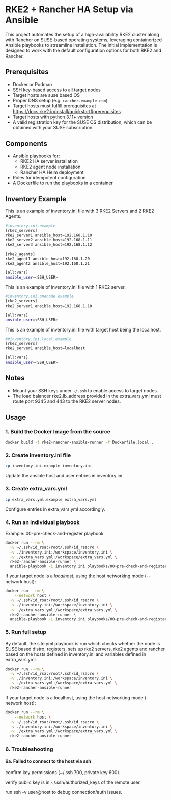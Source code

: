 # RKE2 + Rancher HA Setup via Ansible

This project automates the setup of a high-availability RKE2 cluster along with Rancher on SUSE-based operating systems,
leveraging containerized Ansible playbooks to streamline installation.
The initial implementation is designed to work with the default configuration options for both RKE2 and Rancher.


## Prerequisites

- Docker or Podman
- SSH key-based access to all target nodes
- Target hosts are suse based OS
- Proper DNS setup (e.g. `rancher.example.com`)
- Target hosts must fulfill prerequisites at https://docs.rke2.io/install/quickstart#prerequisites
- Target hosts with python 3.11+ version
- A valid registration key for the SUSE OS distribution, which can be obtained with your SUSE subscription.

## Components

- Ansible playbooks for:
  - RKE2 HA server installation
  - RKE2 agent node installation
  - Rancher HA Helm deployment
- Roles for idempotent configuration
- A Dockerfile to run the playbooks in a container

## Inventory Example

This is an example of inventory.ini file with 3 RKE2 Servers and 2 RKE2 Agents.
```bash
#inventory.ini.example
[rke2_servers]
rke2_server1 ansible_host=192.168.1.10
rke2_server2 ansible_host=192.168.1.11
rke2_server3 ansible_host=192.168.1.12

[rke2_agents]
rke2_agent1 ansible_host=192.168.1.20
rke2_agent2 ansible_host=192.168.1.21

[all:vars]
ansible_user=<SSH_USER>
```

This is an example of inventory.ini file with 1 RKE2 server.

```bash
#inventory.ini.onenode.example
[rke2_servers]
rke2_server1 ansible_host=192.168.1.10

[all:vars]
ansible_user=<SSH_USER>
```

This is an example of inventory.ini file with target host being the localhost.

```bash
##inventory.ini.local.example
[rke2_servers]
rke2_server1 ansible_host=localhost

[all:vars]
ansible_user=<SSH_USER>
```

## Notes

- Mount your SSH keys under `~/.ssh` to enable access to target nodes.
- The load balancer rke2.lb_address provided in the extra_vars.yml must route port 9345 and 443 to the RKE2 server nodes.

## Usage

### 1. Build the Docker Image from the source

```bash
docker build -t rke2-rancher-ansible-runner -f Dockerfile.local .
```

### 2. Create inventory.ini file 
```bash
cp inventory.ini.example inventory.ini
```
Update the ansible host and user entries in inventory.ini

### 3. Create extra_vars.yml 
```bash
cp extra_vars.yml.example extra_vars.yml
```
Configure entries in extra_vars.yml accordingly.

### 4. Run an individual playbook

Example: 00-pre-check-and-register playbook

```bash
docker run --rm \
  -v ~/.ssh/id_rsa:/root/.ssh/id_rsa:ro \
  -v ./inventory.ini:/workspace/inventory.ini \
  -v ./extra_vars.yml:/workspace/extra_vars.yml \
  rke2-rancher-ansible-runner \
  ansible-playbook -i inventory.ini playbooks/00-pre-check-and-register.yml -e "@extra_vars.yml"
```

If your target node is a *localhost*, using the host networking mode (--network host):

```bash
docker run --rm \
    --network host \
  -v ~/.ssh/id_rsa:/root/.ssh/id_rsa:ro \
  -v ./inventory.ini:/workspace/inventory.ini \
  -v ./extra_vars.yml:/workspace/extra_vars.yml \
  rke2-rancher-ansible-runner \
  ansible-playbook -i inventory.ini playbooks/00-pre-check-and-register.yml -e "@extra_vars.yml"
```

### 5. Run full setup

By default, the site.yml playbook is run which checks whether the node is SUSE based distro, registers, sets up rke2 servers, rke2 agents and rancher based on the hosts defined in inventory.ini and variables defined in extra_vars.yml.

```bash
docker run --rm \
  -v ~/.ssh/id_rsa:/root/.ssh/id_rsa:ro \
  -v ./inventory.ini:/workspace/inventory.ini \
  -v ./extra_vars.yml:/workspace/extra_vars.yml \
  rke2-rancher-ansible-runner
```

If your target node is a localhost, using the host networking mode (--network host):

```bash
docker run --rm \
    --network host \
  -v ~/.ssh/id_rsa:/root/.ssh/id_rsa:ro \
  -v ./inventory.ini:/workspace/inventory.ini \
  -v ./extra_vars.yml:/workspace/extra_vars.yml \
  rke2-rancher-ansible-runner
```

### 6. Troubleshooting

#### 6a. Failed to connect to the host via ssh

confirm key permissions (~/.ssh 700, private key 600).

verify public key is in ~/.ssh/authorized_keys of the remote user.

run ssh -v user@host to debug connection/auth issues.
